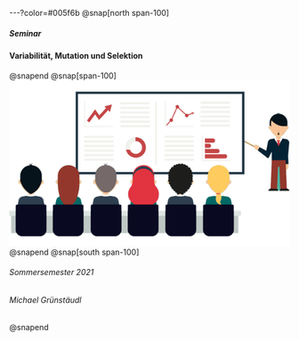 ---?color=#005f6b
@snap[north span-100]
##### Seminar 
#### Variabilität, Mutation und Selektion
@snapend
@snap[span-100]
![IMAGE](assets/img/presentation.png)
@snapend
@snap[south span-100]
###### Sommersemester 2021
###### Michael Grünstäudl
@snapend
